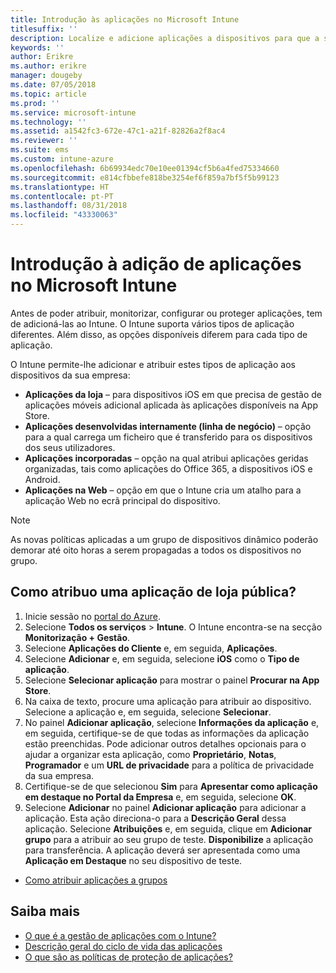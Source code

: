 ```yaml
---
title: Introdução às aplicações no Microsoft Intune
titlesuffix: ''
description: Localize e adicione aplicações a dispositivos para que a sua força de trabalho comece a trabalhar.
keywords: ''
author: Erikre
ms.author: erikre
manager: dougeby
ms.date: 07/05/2018
ms.topic: article
ms.prod: ''
ms.service: microsoft-intune
ms.technology: ''
ms.assetid: a1542fc3-672e-47c1-a21f-82826a2f8ac4
ms.reviewer: ''
ms.suite: ems
ms.custom: intune-azure
ms.openlocfilehash: 6b69934edc70e10ee01394cf5b6a4fed75334660
ms.sourcegitcommit: e814cfbbefe818be3254ef6f859a7bf5f5b99123
ms.translationtype: HT
ms.contentlocale: pt-PT
ms.lasthandoff: 08/31/2018
ms.locfileid: "43330063"
---
```

# <a name="get-started-with-adding-apps-in-microsoft-intune"></a>Introdução à adição de aplicações no Microsoft Intune

Antes de poder atribuir, monitorizar, configurar ou proteger aplicações, tem de adicioná-las ao Intune. O Intune suporta vários tipos de aplicação diferentes. Além disso, as opções disponíveis diferem para cada tipo de aplicação.

O Intune permite-lhe adicionar e atribuir estes tipos de aplicação aos dispositivos da sua empresa:
- **Aplicações da loja** – para dispositivos iOS em que precisa de gestão de aplicações móveis adicional aplicada às aplicações disponíveis na App Store.
- **Aplicações desenvolvidas internamente (linha de negócio)** – opção para a qual carrega um ficheiro que é transferido para os dispositivos dos seus utilizadores.
- **Aplicações incorporadas** – opção na qual atribui aplicações geridas organizadas, tais como aplicações do Office 365, a dispositivos iOS e Android.
- **Aplicações na Web** – opção em que o Intune cria um atalho para a aplicação Web no ecrã principal do dispositivo.

> [!NOTE]
> As novas políticas aplicadas a um grupo de dispositivos dinâmico poderão demorar até oito horas a serem propagadas a todos os dispositivos no grupo.

## <a name="how-do-i-assign-a-public-store-app"></a>Como atribuo uma aplicação de loja pública?

1. Inicie sessão no [portal do Azure](https://portal.azure.com).
2. Selecione **Todos os serviços** > **Intune**. O Intune encontra-se na secção **Monitorização + Gestão**.
3. Selecione **Aplicações do Cliente** e, em seguida, **Aplicações**.
4. Selecione **Adicionar** e, em seguida, selecione **iOS** como o **Tipo de aplicação**.
5. Selecione **Selecionar aplicação** para mostrar o painel **Procurar na App Store**.
6. Na caixa de texto, procure uma aplicação para atribuir ao dispositivo. Selecione a aplicação e, em seguida, selecione **Selecionar**.
7. No painel **Adicionar aplicação**, selecione **Informações da aplicação** e, em seguida, certifique-se de que todas as informações da aplicação estão preenchidas. Pode adicionar outros detalhes opcionais para o ajudar a organizar esta aplicação, como **Proprietário**, **Notas**, **Programador** e um **URL de privacidade** para a política de privacidade da sua empresa.
8. Certifique-se de que selecionou **Sim** para **Apresentar como aplicação em destaque no Portal da Empresa** e, em seguida, selecione **OK**.
9. Selecione **Adicionar** no painel **Adicionar aplicação** para adicionar a aplicação. Esta ação direciona-o para a **Descrição Geral** dessa aplicação. Selecione **Atribuições** e, em seguida, clique em **Adicionar grupo** para a atribuir ao seu grupo de teste. **Disponibilize** a aplicação para transferência. A aplicação deverá ser apresentada como uma **Aplicação em Destaque** no seu dispositivo de teste.


- [Como atribuir aplicações a grupos](apps-deploy.md)

## <a name="learn-more"></a>Saiba mais

* [O que é a gestão de aplicações com o Intune?](app-management.md)
* [Descrição geral do ciclo de vida das aplicações](app-lifecycle.md)
* [O que são as políticas de proteção de aplicações?](app-protection-policy.md)
